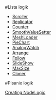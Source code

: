 #Lista logik

- [Scroller](Model/Logics/Scroller.md)
- [Replicator](Model/Logics/Replicator.md)
- [Counter](Model/Logics/Counter.md)
- [SmoothValueSetter](Model/Logics/SmoothValueSetter.md)
- [MeshLoader](Model/Logics/MeshLoader.md)
- [PieChart](Model/Logics/PieChart.md)
- [AnalogWatch](Model/Logics/AnalogWatch.md)
- [Arrange](Model/Logics/Arrange.md)
- [Follow](Model/Logics/Follow.md)
- [SlideShow](Model/Logics/SlideShow.md)
- [MaxSize](Model/Logics/MaxSize.md)
- [Cloner](Model/Logics/Cloner.md)

#Pisanie logik

[Creating NodeLogic](Model/Logics/CreatingNodeLogic.md)